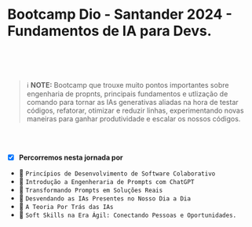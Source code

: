 # Bootcamp Dio - Santander 2024 - Fundamentos de IA para Devs.
<br>
<br>
<br>

> ℹ️ **NOTE:** Bootcamp que trouxe muito pontos importantes sobre engenharia de propnts, principais fundamentos e utlização de comando para tornar as IAs generativas aliadas na hora de testar códigos,
> refatorar, otimizar e reduzir linhas, experimentando novas maneiras para ganhar produtividade e escalar os nossos códigos.
<br>
<br>

 - [X] **Percorremos nesta jornada por**
 - 🎯 `Princípios de Desenvolvimento de Software Colaborativo`
 - 🎯 `Introdução a Engenheraria de Prompts com ChatGPT`
 - 🎯 `Transformando Prompts em Soluções Reais`
 - 🎯 `Desvendando as IAs Presentes no Nosso Dia a Dia`
 - 🎯 `A Teoria Por Trás das IAs`
 - 🎯 `Soft Skills na Era Ágil: Conectando Pessoas e Oportunidades.`
<br>






